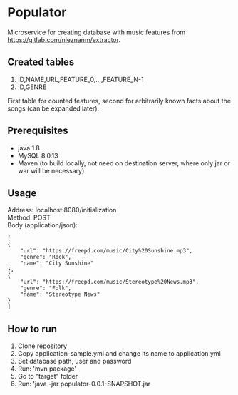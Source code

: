 # Populator

Microservice for creating database with music features from https://gitlab.com/nieznanm/extractor.

## Created tables

1. ID,NAME,URL,FEATURE_0,...,FEATURE_N-1
2. ID,GENRE

First table for counted features, second for arbitrarily known facts about the songs (can be expanded later).

## Prerequisites
- java 1.8
- MySQL 8.0.13
- Maven (to build locally, not need on destination server, where only jar or war will be necessary)

## Usage
Address: localhost:8080/initialization  
Method: POST  
Body (application/json):

    [
    {
        "url": "https://freepd.com/music/City%20Sunshine.mp3",
        "genre": "Rock",
        "name": "City Sunshine"
    },
    {
        "url": "https://freepd.com/music/Stereotype%20News.mp3",
        "genre": "Folk",
        "name": "Stereotype News"
    }
    ]
    
## How to run
1. Clone repository
2. Copy application-sample.yml and change its name to application.yml
3. Set database path, user and password
4. Run: 'mvn package'
5. Go to "target" folder
6. Run: 'java -jar populator-0.0.1-SNAPSHOT.jar
